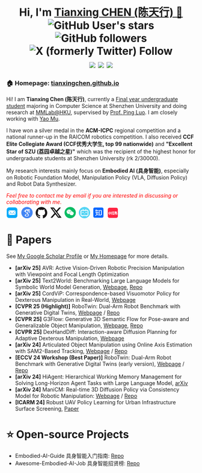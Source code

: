 
<h1 align="center">
  Hi, I'm <a href="https://tianxingchen.github.io/" target="_blank">Tianxing CHEN (陈天行) 👋</a> <br>
<!-- 	<a href="https://hits.seeyoufarm.com"><img src="https://hits.seeyoufarm.com/api/count/incr/badge.svg?url=https%3A%2F%2Ftianxingchen.github.io&count_bg=%233FDBD2&title_bg=%233D62C7&icon=googlepodcasts.svg&icon_color=%23E9F742&title=Page+Viewers&edge_flat=false"/></a> -->
	<img alt="GitHub User's stars" src="https://img.shields.io/github/stars/TianxingChen">
	<img alt="GitHub followers" src="https://img.shields.io/github/followers/TianxingChen">
	<img alt="X (formerly Twitter) Follow" src="https://img.shields.io/twitter/follow/MarioChan2002">
<br>
<a href="https://tianxingchen.github.io/" target="_blank" style="margin-top: 10px"><img src="https://tianxingchen.github.io/files/sign.jpg" height="70px" style="margin-bottom:-1px"></a>
<a href="https://tianxingchen.github.io/" target="_blank"><img src="https://tianxingchen.github.io/files/institute/hku-mmlab3.png" height="70px" style="margin-bottom:-1px"></a>
	<a href="https://tianxingchen.github.io/" target="_blank"><img src="https://github.com/TianxingChen/tianxingchen/blob/main/files/institute/lumina-logo.png" height="70px" style="margin-bottom:-1px"></a>
</h1>




<h3>🏠 <b>Homepage</b>: <a href="https://tianxingchen.github.io" target="_blank">tianxingchen.github.io</a></h3>
<p>Hi! I am <strong>Tianxing Chen (陈天行)</strong>, currently a <u>Final year undergraduate student</u> majoring in Computer Science at Shenzhen University and doing research at <a href="https://mmlab-hku.com/" target="_blank">MMLab@HKU</a>, supervised by <a href="http://luoping.me">Prof. Ping Luo</a>. I am closely working with <a href="yaomarkmu.github.io">Yao Mu</a>.</p>
<div style="magin-top: -10px"></div><p>I have won a silver medal in the <strong>ACM-ICPC</strong> regional competition and a national runner-up in the RAICOM robotics competition. I also received <strong>CCF Elite Collegiate Award (CCF优秀大学生, top 99 nationwide)</strong> and <strong>"Excellent Star of SZU (荔园卓越之星)"</strong> which was the recipient of the highest honor for undergraduate students at Shenzhen University (rk 2/30000).</p>
<div style="magin-top: -10px"></div><p>My research interests mainly focus on <b>Embodied AI (具身智能)</b>, especially on Robotic Foundation Model, Manipulation Policy (VLA, Diffusion Policy) and Robot Data Synthesizer.</p>
<p><i style="color: red; display: inline;">Feel free to contact me by email if you are interested in discussing or collaborating with me.</i></p>

<p  style="margin-top: -10px;">
  <a href="mailto:chentianxing2002@gmail.com" target="_blank"><img src="./files/icon/email.png" height="32px" style="margin-bottom:-4px"></a>&nbsp;
  <a href="https://scholar.google.com/citations?hl=en&user=pvS8MH8AAAAJ&view_op=list_works&gmla=AOAOcb35IyZHtGmmYcpnDrJFmcsHLBXzjnq0ChbL0CXg4-PjM5UXRspLHuzXI4jgPc077WejF7RSsLUULIZ5ugIxcns6FURGdnTSpPi9JhAeKfhLVXsAIauozmPDdYzcku8VruOeRoapXM7nhkTlaNQ&iaan=Tianxing+Chen" target="_blank"><img src="./files/icon/google_scholar.png" height="30px" style="margin-bottom:-3px"></a>&nbsp;
  <a href="https://github.com/tianxingchen" target="_blank"><img src="./files/icon/github_s.jpg" height="30px" style="margin-bottom:-3px"></a>&nbsp;
  <a href="https://twitter.com/MarioChan2002" target="_blank"><img src="./files/icon/X_icon.png" height="30px" style="margin-bottom:-3px"></a>&nbsp;
  <a href="./files/my_wechat.jpg" target="_blank"><img src="./files/icon/wechat.png" height="30px" style="margin-bottom:-3px"></a>&nbsp;
  <a href="https://space.bilibili.com/520068753?spm_id_from=333.1007.0.0" target="_blank"><img src="./files/icon/bilibili.png" height="30px" style="margin-bottom:-3px"></a>&nbsp;
  <a href="https://www.zhihu.com/people/mario-chen-65" target="_blank"><img src="./files/icon/zhihu.png" height="30px" style="margin-bottom:-3px"></a>&nbsp; 
  <a href="https://www.xiaohongshu.com/user/profile/618fe930000000001000afe7" target="_blank"><img src="./files/icon/xiaohongshu.png" height="31px" style="margin-bottom:-4px"></a>
</p>

# 📑 Papers
See [My Google Scholar Profile](https://scholar.google.com/citations?user=pvS8MH8AAAAJ&hl=en) or [My Homepage](https://tianxingchen.github.io) for more details.
* **[arXiv 25]** AVR: Active Vision-Driven Robotic Precision Manipulation with Viewpoint and Focal Length Optimization
* **[arXiv 25]** Text2World: Benchmarking Large Language Models for Symbolic World Model Generation, [Webpage](https://text-to-world.github.io/), [Repo](https://github.com/Aaron617/text2world)
* **[arXiv 25]** CordViP: Correspondence-based Visuomotor Policy for Dexterous Manipulation in Real-World, [Webpage](https://aureleopku.github.io/CordViP)
* **[CVPR 25 (Highlight)]** RoboTwin: Dual-Arm Robot Benchmark with Generative Digital Twins, [Webpage](https://robotwin-benchmark.github.io/early-version) / [Repo](https://github.com/TianxingChen/RoboTwin)
* **[CVPR 25]** G3Flow: Generative 3D Semantic Flow for Pose-aware and Generalizable Object Manipulation, [Webpage](https://tianxingchen.github.io/G3Flow/), [Repo](https://github.com/TianxingChen/G3Flow)
* **[CVPR 25]** DexHandDiff: Interaction-aware Diffusion Planning for Adaptive Dexterous Manipulation, [Webpage](https://dexdiffuser.github.io/)
* **[arXiv 24]** Articulated Object Manipulation using Online Axis Estimation with SAM2-Based Tracking, [Webpage](https://hytidel.github.io/video-tracking-for-axis-estimation/) / [Repo](https://github.com/TianxingChen/VideoTracking-For-AxisEst)
* **[ECCV 24 Workshop (Best Paper)]** RoboTwin: Dual-Arm Robot Benchmark with Generative Digital Twins (early version), [Webpage](https://robotwin-benchmark.github.io/early-version) / [Repo](https://github.com/TianxingChen/RoboTwin)
* **[arXiv 24]** HiAgent: Hierarchical Working Memory Management for Solving Long-Horizon Agent Tasks with Large Language Model, [arXiv](https://arxiv.org/abs/2408.09559)
* **[arXiv 24]** ManiCM: Real-time 3D Diffusion Policy via Consistency Model for Robotic Manipulation: [Webpage](https://manicm-fast.github.io/) / [Repo](https://github.com/ManiCM-fast/ManiCM)
* **[ICARM 24]** Robust UAV Policy Learning for Urban Infrastructure Surface Screening, [Paper](https://ieeexplore.ieee.org/abstract/document/10715841/)



# ⭐️ Open-source Projects

* Embodied-AI-Guide 具身智能入门指南: [Repo](https://github.com/TianxingChen/Embodied-AI-Guide)
* Awesome-Embodied-AI-Job 具身智能招贤榜: [Repo](https://github.com/StarCycle/Awesome-Embodied-AI-Job)
